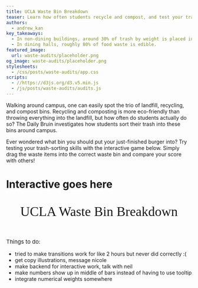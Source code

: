 ```yaml
---
title: UCLA Waste Bin Breakdown
teaser: Learn how often students recycle and compost, and test your trash-sorting skills
authors:
  - andrew_kan
key_takeaways:
  - In non-dining buildings, around 30% of trash by weight is placed in the landfill bin, 30% in the recycling bin, and 40% in the compost bin.
  - In dining halls, roughly 80% of food waste is edible.
featured_image:
  url: waste-audits/placeholder.png
og_image: waste-audits/placeholder.png
stylesheets:
  - /css/posts/waste-audits/app.css
scripts:
  - //https://d3js.org/d3.v5.min.js
  - /js/posts/waste-audits/audits.js
---
```

<style>
    select {
      display: block;
    }

    #landfillGraph .bar {
      fill: tan;
      opacity: 0.8;
    }

    #recyclingGraph .bar {
      fill: lightblue;
      opacity: 0.8;
    }

    #compostGraph .bar {
      fill: lightgreen;
      opacity: 0.8;
    }

    .axis path,
    .axis line {
      fill: none;
      stroke: #000;
      shape-rendering: crispEdges;
    }

    .graph-container {
      display: flex;
      flex-wrap: wrap;
      flex-direction: row;
    }
  </style>
<p>
  Walking around campus, one can easily spot the trio of landfill, recycling, and compost bins. Recycling and composting is more eco-friendly than throwing everything into the landfill, but how often do students actually do so? The Daily Bruin investigates how students sort their trash into these bins around campus.
</p>

<p>
  Ever wondered what bin you should put your just-finished burger into? Try testing your trash-sorting skills with the interactive game below. Simply drag the waste items into the correct waste bin and compare your score with others!
</p>

<div>
</div>
<div id="interactive"><h1>Interactive goes here</h1></div>

 <div id="title">
    <p style="font: 36px Garamond; text-align: center">UCLA Waste Bin Breakdown</p>
  </div>

  <div id="dropdown-menu"></div>
  <div class="graph-container">
    <div id="landfillGraph"></div>
    <div id="landfillLegend"></div>
    <div id="recyclingGraph"></div>
    <div id="recyclingLegend"></div>
    <div id="compostGraph"></div>
    <div id="compostLegend"></div>
  </div>
  <p style="font-size: 15px">
    Things to do:
    <ul style="font-size: 14px">
      <li>tried to make transitions work for like 2 hours but never did correctly :( </li>
      <li>get copy illustrations, message nicole</li>
      <li>make backend for interactive work, talk with neil</li>
      <li>make numbers show up in middle of bars instead of having to use tooltip</li>
      <li>integrate numerical weights somewhere</li>
    </ul>
  </p>
